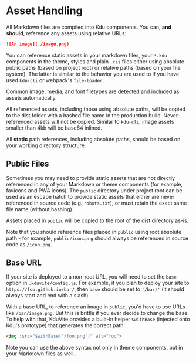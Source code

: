 # Asset Handling

All Markdown files are compiled into Kdu components. You can, **and should**, reference any assets using relative URLs:

```md
![An image](./image.png)
```

You can reference static assets in your markdown files, your `*.kdu` components in the theme, styles and plain `.css` files either using absolute public paths (based on project root) or relative paths (based on your file system). The latter is similar to the behavior you are used to if you have used `kdu-cli` or webpack's `file-loader`.

Common image, media, and font filetypes are detected and included as assets automatically.

All referenced assets, including those using absolute paths, will be copied to the dist folder with a hashed file name in the production build. Never-referenced assets will not be copied. Similar to `kdu-cli`, image assets smaller than 4kb will be base64 inlined.

All **static** path references, including absolute paths, should be based on your working directory structure.

## Public Files

Sometimes you may need to provide static assets that are not directly referenced in any of your Markdown or theme components (for example, favicons and PWA icons). The `public` directory under project root can be used as an escape hatch to provide static assets that either are never referenced in source code (e.g. `robots.txt`), or must retain the exact same file name (without hashing).

Assets placed in `public` will be copied to the root of the dist directory as-is.

Note that you should reference files placed in `public` using root absolute path - for example, `public/icon.png` should always be referenced in source code as `/icon.png`.

## Base URL

If your site is deployed to a non-root URL, you will need to set the `base` option in `.kduvite/config.js`. For example, if you plan to deploy your site to `https://foo.github.io/bar/`, then `base` should be set to `'/bar/'` (it should always start and end with a slash).

With a base URL, to reference an image in `public`, you'd have to use URLs like `/bar/image.png`. But this is brittle if you ever decide to change the base. To help with that, KduVite provides a built-in helper `$withBase` (injected onto Kdu's prototype) that generates the correct path:

```html
<img :src="$withBase('/foo.png')" alt="foo">
```

Note you can use the above syntax not only in theme components, but in your Markdown files as well.
